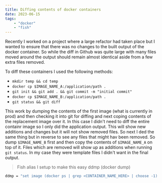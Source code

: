 ```yaml
---
title: Diffing contents of docker containers
date: 2023-06-15
tags:
    - "docker"
    - "fish"
---
```


Recently I worked on a project where a large refactor had taken place but I wanted to ensure that there was no changes to the built output of the docker container. So while the diff in Github was quite large with many files moved around the output should remain almost identical aside from a few extra files removed.

<!--more-->

To diff these containers I used the following methods:

- `mkdir temp && cd temp`
- `docker cp $IMAGE_NAME_A:/application/path .`
- `git init && git add . && git commit -m "initial commit"`
- `docker cp $IMAGE_NAME_B:/application/path .`
- `git status && git diff`

This work by dumping the contents of the first image (what is currently in prod) and then checking it into git for diffing and next coping contents of the replacement image over it. In this case I didn't need to diff the entire containr image so I only did the application output. This will show new additions and changes but it will not show removed files. So next I ded the same thing but in reverse to see any files that might hav been removed. So dump `$IMAGE_NAME_B` first and then copy the contents of `$IMAGE_NAME_A` on top of it. Files which are removed will show up as additions when running `git status`. In my case they were template files I didn't want in the final output.

> Fish alias I setup to make this easy
> ddmp (docker dump)

```bash
ddmp = "set image (docker ps | grep <CONTAINER_NAME_HERE> | choose -1) && docker cp $image:/etc/nginx/ .";
```